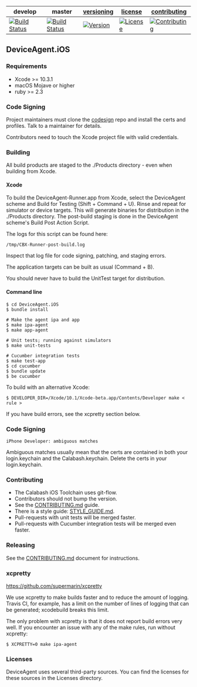 | develop | master | [versioning](VERSIONING.md) | [license](LICENSE) | [contributing](CONTRIBUTING.md)|
|---------|--------|-----------------------------|--------------------|--------------------------------|
|[![Build Status](https://msmobilecenter.visualstudio.com/Mobile-Center/_apis/build/status/test-cloud/xamarin-uitest/calabash.DeviceAgent.iOS?branchName=develop)](https://msmobilecenter.visualstudio.com/Mobile-Center/_build/latest?definitionId=3510&branchName=develop) | [![Build Status](https://msmobilecenter.visualstudio.com/Mobile-Center/_apis/build/status/test-cloud/xamarin-uitest/calabash.DeviceAgent.iOS?branchName=master)](https://msmobilecenter.visualstudio.com/Mobile-Center/_build/latest?definitionId=3510&branchName=master) | [![Version](https://img.shields.io/badge/version-2.5.1-green.svg)](https://img.shields.io/badge/version-2.5.1-green.svg) |[![License](https://img.shields.io/github/license/mashape/apistatus.svg?maxAge=2592000)](LICENSE) | [![Contributing](https://img.shields.io/badge/contrib-gitflow-orange.svg)](https://www.atlassian.com/git/tutorials/comparing-workflows/gitflow-workflow/)|

## DeviceAgent.iOS

### Requirements

* Xcode >= 10.3.1
* macOS Mojave or higher
* ruby >= 2.3

### Code Signing

Project maintainers must clone the [codesign](https://github.com/xamarinhq/calabash-codesign)
repo and install the certs and profiles. Talk to a maintainer for details.

Contributors need to touch the Xcode project file with valid credentials.

### Building

All build products are staged to the ./Products directory - even when
building from Xcode.

#### Xcode

To build the DeviceAgent-Runner.app from Xcode, select the DeviceAgent
scheme and Build for Testing (Shift + Command + U).  Rinse and repeat
for simulator or device targets.  This will generate binaries for
distribution in the ./Products directory.  The post-build staging is done
in the DeviceAgent scheme's Build Post Action Script.

The logs for this script can be found here:

```
/tmp/CBX-Runner-post-build.log
```

Inspect that log file for code signing, patching, and staging errors.

The application targets can be built as usual (Command + B).

You should never have to build the UnitTest target for distribution.

#### Command line

```
$ cd DeviceAgent.iOS
$ bundle install

# Make the agent ipa and app
$ make ipa-agent
$ make app-agent

# Unit tests; running against simulators
$ make unit-tests

# Cucumber integration tests
$ make test-app
$ cd cucumber
$ bundle update
$ be cucumber
```

To build with an alternative Xcode:

```
$ DEVELOPER_DIR=/Xcode/10.1/Xcode-beta.app/Contents/Developer make < rule >
```

If you have build errors, see the xcpretty section below.

### Code Signing

```
iPhone Developer: ambiguous matches
```

Ambiguous matches usually mean that the certs are contained in both your
login.keychain and the Calabash.keychain.  Delete the certs in your
login.keychain.

### Contributing

* The Calabash iOS Toolchain uses git-flow.
* Contributors should not bump the version.
* See the [CONTRIBUTING.md](CONTRIBUTING.md) guide.
* There is a style guide: [STYLE\_GUIDE.md](STYLE\_GUIDE.md).
* Pull-requests with unit tests will be merged faster.
* Pull-requests with Cucumber integration tests will be merged even faster.

### Releasing

See the [CONTRIBUTING.md](CONTRIBUTING.md) document for instructions.

### xcpretty

https://github.com/supermarin/xcpretty

We use xcpretty to make builds faster and to reduce the amount of
logging.  Travis CI, for example, has a limit on the number of lines of
logging that can be generated; xcodebuild breaks this limit.

The only problem with xcpretty is that it does not report build errors
very well.  If you encounter an issue with any of the make rules, run
without xcpretty:

```
$ XCPRETTY=0 make ipa-agent
```

### Licenses

DeviceAgent uses several third-party sources.  You can find the licenses for
these sources in the Licenses directory.

